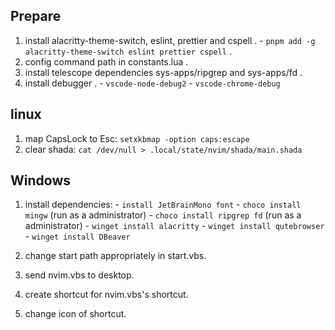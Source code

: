## Prepare
  1. install alacritty-theme-switch, eslint, prettier and cspell . 
    - `pnpm add -g alacritty-theme-switch eslint prettier cspell` .
  2. config command path in constants.lua .
  3. install telescope dependencies sys-apps/ripgrep and sys-apps/fd .
  4. install debugger .
    - `vscode-node-debug2`
    - `vscode-chrome-debug`

## linux
  1. map CapsLock to Esc: `setxkbmap -option caps:escape`
  2. clear shada: `cat /dev/null > .local/state/nvim/shada/main.shada`

## Windows
  1. install dependencies:
    - `install JetBrainMono font`
    - `choco install mingw` (run as a administrator)
    - `choco install ripgrep fd` (run as a administrator)
    - `winget install alacritty`
    - `winget install qutebrowser`
    - `winget install DBeaver`

  2. change start path appropriately in start.vbs.
  3. send nvim.vbs to desktop.
  4. create shortcut for nvim.vbs's shortcut.
  5. change icon of shortcut.
